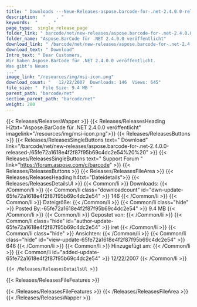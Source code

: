 ```yaml
---
title: " Downloads ---Neue-Releases-aspose.barcode-for-.net-2.4.0.0-released- . "
description:  "    . " 
keywords:  "    . " 
page_type:  single_release_page
folder_link: " barcode/net/new-releases/aspose.barcode-for-.net-2.4.0.0-released-/"
folder_name: "Aspose.BarCode für .NET 2.4.0.0 veröffentlicht"
download_link: " /barcode/net/new-releases/aspose.barcode-for-.net-2.4.0.0-released-/65fe72a1618e4f2f87f95b69c4dc2e54"
download_text: " Download"
Intro_text: " Dear Customers, 
Wir haben Aspose.BarCode für .NET 2.4.0.0 veröffentlicht.
Was gibt's Neues
..."
image_link: "/resources/img/msi-icon.png"
download_count: "   12/22/2007  Downloads: 146  Views: 645"
file_size: "  File Size: 9.4 MB "
parent_path: "barcode/net"
section_parent_path: "barcode/net"
weight: 280
---
```


{{< Releases/ReleasesWapper >}}
  {{< Releases/ReleasesHeading H2txt="Aspose.BarCode für .NET 2.4.0.0 veröffentlicht" imagelink="/resources/img/msi-icon.png">}}
  {{< Releases/ReleasesButtons >}}
    {{< Releases/ReleasesSingleButtons text=" Download" link="/barcode/net/new-releases/aspose.barcode-for-.net-2.4.0.0-released-/65fe72a1618e4f2f87f95b69c4dc2e54%20%20" >}}
    {{< Releases/ReleasesSingleButtons text=" Support Forum " link="https://forum.aspose.com/c/barcode" >}}
  {{< Releases/ReleasesButtons >}}
  {{< Releases/ReleasesFileArea >}}
    {{< Releases/ReleasesHeading h4txt="Dateidetails">}}
    {{< Releases/ReleasesDetailsUl >}}
            {{< Common/li >}} Downloads: {{< /Common/li >}}
      {{< Common/li class="downloadcount" id="dwn-update-65fe72a1618e4f2f87f95b69c4dc2e54" >}} 146 {{< /Common/li >}}
      {{< Common/li >}} Dateigröße: {{< /Common/li >}}
      {{< Common/li  class="hide" >}} Posted By:-65fe72a1618e4f2f87f95b69c4dc2e54" >}} 9.4 MB {{< /Common/li >}} 
      {{< Common/li >}} Gepostet von: {{< /Common/li >}}
      {{< Common/li class="hide" id="author-update-65fe72a1618e4f2f87f95b69c4dc2e54" >}} iret {{< /Common/li >}}
      {{< Common/li class="hide" >}} Ansichten: {{< /Common/li >}}
      {{< Common/li class="hide" id="view-update-65fe72a1618e4f2f87f95b69c4dc2e54" >}} 646 {{< /Common/li >}}
      {{< Common/li >}} Hinzugefügt am: {{< /Common/li >}}
      {{< Common/li id="added-update-65fe72a1618e4f2f87f95b69c4dc2e54" >}} 12/22/2007 {{< /Common/li >}} 

    {{< /Releases/ReleasesDetailsUl >}}

  {{< Releases/ReleasesFileFeatures >}}
      
  {{< /Releases/ReleasesFileFeatures >}}
 {{< /Releases/ReleasesFileArea >}}
{{< /Releases/ReleasesWapper >}}



